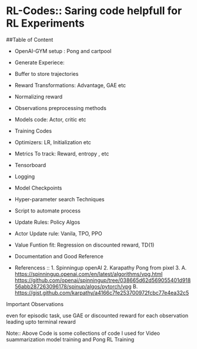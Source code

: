 # RL-Codes:: Saring code helpfull for RL Experiments

##Table of Content
- OpenAI-GYM setup : Pong and cartpool

- Generate Experiece:

- Buffer to store trajectories

- Reward Transformations: Advantage, GAE etc

- Normalizing reward

- Observations preprocessing methods

- Models code: Actor, critic etc

- Training Codes

- Optimizers: LR, Initialization etc

- Metrics To track: Reward, entropy , etc

- Tensorboard

- Logging

- Model Checkpoints

- Hyper-parameter search Techniques

- Script to automate process

- Update Rules: Policy Algos

- Actor Update rule: Vanila, TPO, PPO

- Value Funtion fit: Regression on discounted reward, TD(1)

- Documentation and Good Reference

- Referencess :: 1. Spinningup openAI 2. Karapathy Pong from pixel 3. A. https://spinningup.openai.com/en/latest/algorithms/vpg.html https://github.com/openai/spinningup/tree/038665d62d569055401d91856abb287263096178/spinup/algos/pytorch/vpg B. https://gist.github.com/karpathy/a4166c7fe253700972fcbc77e4ea32c5

Important Observations

even for episodic task, use GAE or discounted reward for each observation leading upto terminal reward


Note:: Above Code is some collections of code I used for Video suammarization model training and Pong RL Training
